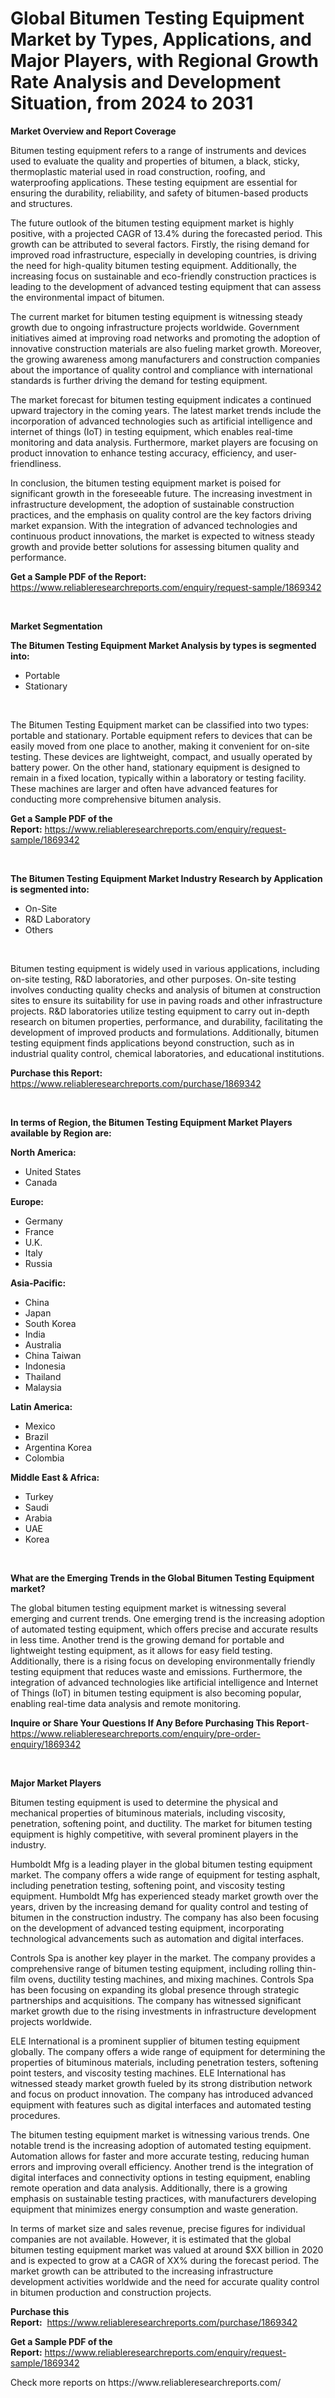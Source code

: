 <p><h1>Global Bitumen Testing Equipment Market by Types, Applications, and Major Players, with Regional Growth Rate Analysis and Development Situation, from 2024 to 2031</h1></p><p><strong>Market Overview and Report Coverage</strong></p>
<p><p>Bitumen testing equipment refers to a range of instruments and devices used to evaluate the quality and properties of bitumen, a black, sticky, thermoplastic material used in road construction, roofing, and waterproofing applications. These testing equipment are essential for ensuring the durability, reliability, and safety of bitumen-based products and structures.</p><p>The future outlook of the bitumen testing equipment market is highly positive, with a projected CAGR of 13.4% during the forecasted period. This growth can be attributed to several factors. Firstly, the rising demand for improved road infrastructure, especially in developing countries, is driving the need for high-quality bitumen testing equipment. Additionally, the increasing focus on sustainable and eco-friendly construction practices is leading to the development of advanced testing equipment that can assess the environmental impact of bitumen.</p><p>The current market for bitumen testing equipment is witnessing steady growth due to ongoing infrastructure projects worldwide. Government initiatives aimed at improving road networks and promoting the adoption of innovative construction materials are also fueling market growth. Moreover, the growing awareness among manufacturers and construction companies about the importance of quality control and compliance with international standards is further driving the demand for testing equipment.</p><p>The market forecast for bitumen testing equipment indicates a continued upward trajectory in the coming years. The latest market trends include the incorporation of advanced technologies such as artificial intelligence and internet of things (IoT) in testing equipment, which enables real-time monitoring and data analysis. Furthermore, market players are focusing on product innovation to enhance testing accuracy, efficiency, and user-friendliness.</p><p>In conclusion, the bitumen testing equipment market is poised for significant growth in the foreseeable future. The increasing investment in infrastructure development, the adoption of sustainable construction practices, and the emphasis on quality control are the key factors driving market expansion. With the integration of advanced technologies and continuous product innovations, the market is expected to witness steady growth and provide better solutions for assessing bitumen quality and performance.</p></p>
<p><strong>Get a Sample PDF of the Report:</strong> <a href="https://www.reliableresearchreports.com/enquiry/request-sample/1869342">https://www.reliableresearchreports.com/enquiry/request-sample/1869342</a></p>
<p>&nbsp;</p>
<p><strong>Market Segmentation</strong></p>
<p><strong>The Bitumen Testing Equipment Market Analysis by types is segmented into:</strong></p>
<p><ul><li>Portable</li><li>Stationary</li></ul></p>
<p>&nbsp;</p>
<p><p>The Bitumen Testing Equipment market can be classified into two types: portable and stationary. Portable equipment refers to devices that can be easily moved from one place to another, making it convenient for on-site testing. These devices are lightweight, compact, and usually operated by battery power. On the other hand, stationary equipment is designed to remain in a fixed location, typically within a laboratory or testing facility. These machines are larger and often have advanced features for conducting more comprehensive bitumen analysis.</p></p>
<p><strong>Get a Sample PDF of the Report:</strong>&nbsp;<a href="https://www.reliableresearchreports.com/enquiry/request-sample/1869342">https://www.reliableresearchreports.com/enquiry/request-sample/1869342</a></p>
<p>&nbsp;</p>
<p><strong>The Bitumen Testing Equipment Market Industry Research by Application is segmented into:</strong></p>
<p><ul><li>On-Site</li><li>R&D Laboratory</li><li>Others</li></ul></p>
<p>&nbsp;</p>
<p><p>Bitumen testing equipment is widely used in various applications, including on-site testing, R&D laboratories, and other purposes. On-site testing involves conducting quality checks and analysis of bitumen at construction sites to ensure its suitability for use in paving roads and other infrastructure projects. R&D laboratories utilize testing equipment to carry out in-depth research on bitumen properties, performance, and durability, facilitating the development of improved products and formulations. Additionally, bitumen testing equipment finds applications beyond construction, such as in industrial quality control, chemical laboratories, and educational institutions.</p></p>
<p><strong>Purchase this Report:</strong>&nbsp; <a href="https://www.reliableresearchreports.com/purchase/1869342">https://www.reliableresearchreports.com/purchase/1869342</a></p>
<p>&nbsp;</p>
<p><strong>In terms of Region, the Bitumen Testing Equipment Market Players available by Region are:</strong></p>
<p>
    <p> <strong> North America: </strong>
        <ul>
            <li>United States</li>
            <li>Canada</li>
        </ul>
        </p> 
    <p> <strong> Europe: </strong>
        <ul>
            <li>Germany</li>
            <li>France</li>
            <li>U.K.</li>
            <li>Italy</li>
            <li>Russia</li>
        </ul>
        </p> 
    <p> <strong> Asia-Pacific: </strong>
        <ul>
            <li>China</li>
            <li>Japan</li>
            <li>South Korea</li>
            <li>India</li>
            <li>Australia</li>
            <li>China Taiwan</li>
            <li>Indonesia</li>
            <li>Thailand</li>
            <li>Malaysia</li>
        </ul>
        </p> 
    <p> <strong> Latin America: </strong>
        <ul>
            <li>Mexico</li>
            <li>Brazil</li>
            <li>Argentina Korea</li>
            <li>Colombia</li>
        </ul>
        </p> 
    <p> <strong> Middle East & Africa: </strong>
        <ul>
            <li>Turkey</li>
            <li>Saudi</li>
            <li>Arabia</li>
            <li>UAE</li>
            <li>Korea</li>
        </ul>
    </p>
    </p>
<p>&nbsp;</p>
<p><strong>What are the Emerging Trends in the Global Bitumen Testing Equipment market?</strong></p>
<p><p>The global bitumen testing equipment market is witnessing several emerging and current trends. One emerging trend is the increasing adoption of automated testing equipment, which offers precise and accurate results in less time. Another trend is the growing demand for portable and lightweight testing equipment, as it allows for easy field testing. Additionally, there is a rising focus on developing environmentally friendly testing equipment that reduces waste and emissions. Furthermore, the integration of advanced technologies like artificial intelligence and Internet of Things (IoT) in bitumen testing equipment is also becoming popular, enabling real-time data analysis and remote monitoring.</p></p>
<p><strong>Inquire or Share Your Questions If Any Before Purchasing This Report</strong>- <a href="https://www.reliableresearchreports.com/enquiry/pre-order-enquiry/1869342">https://www.reliableresearchreports.com/enquiry/pre-order-enquiry/1869342</a></p>
<p>&nbsp;</p>
<p><strong>Major Market Players</strong></p>
<p><p>Bitumen testing equipment is used to determine the physical and mechanical properties of bituminous materials, including viscosity, penetration, softening point, and ductility. The market for bitumen testing equipment is highly competitive, with several prominent players in the industry.</p><p>Humboldt Mfg is a leading player in the global bitumen testing equipment market. The company offers a wide range of equipment for testing asphalt, including penetration testing, softening point, and viscosity testing equipment. Humboldt Mfg has experienced steady market growth over the years, driven by the increasing demand for quality control and testing of bitumen in the construction industry. The company has also been focusing on the development of advanced testing equipment, incorporating technological advancements such as automation and digital interfaces.</p><p>Controls Spa is another key player in the market. The company provides a comprehensive range of bitumen testing equipment, including rolling thin-film ovens, ductility testing machines, and mixing machines. Controls Spa has been focusing on expanding its global presence through strategic partnerships and acquisitions. The company has witnessed significant market growth due to the rising investments in infrastructure development projects worldwide.</p><p>ELE International is a prominent supplier of bitumen testing equipment globally. The company offers a wide range of equipment for determining the properties of bituminous materials, including penetration testers, softening point testers, and viscosity testing machines. ELE International has witnessed steady market growth fueled by its strong distribution network and focus on product innovation. The company has introduced advanced equipment with features such as digital interfaces and automated testing procedures.</p><p>The bitumen testing equipment market is witnessing various trends. One notable trend is the increasing adoption of automated testing equipment. Automation allows for faster and more accurate testing, reducing human errors and improving overall efficiency. Another trend is the integration of digital interfaces and connectivity options in testing equipment, enabling remote operation and data analysis. Additionally, there is a growing emphasis on sustainable testing practices, with manufacturers developing equipment that minimizes energy consumption and waste generation.</p><p>In terms of market size and sales revenue, precise figures for individual companies are not available. However, it is estimated that the global bitumen testing equipment market was valued at around $XX billion in 2020 and is expected to grow at a CAGR of XX% during the forecast period. The market growth can be attributed to the increasing infrastructure development activities worldwide and the need for accurate quality control in bitumen production and construction projects.</p></p>
<p><strong>Purchase this Report:</strong>&nbsp;&nbsp;<a href="https://www.reliableresearchreports.com/purchase/1869342">https://www.reliableresearchreports.com/purchase/1869342</a></p>
<p></p>
<p><strong>Get a Sample PDF of the Report:</strong>&nbsp;<a href="https://www.reliableresearchreports.com/enquiry/request-sample/1869342">https://www.reliableresearchreports.com/enquiry/request-sample/1869342</a></p>
<p>Check more reports on https://www.reliableresearchreports.com/</p>
